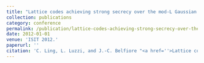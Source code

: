 ```yaml
---
title: "Lattice codes achieving strong secrecy over the mod-L Gaussian channel"
collection: publications
category: conference
permalink: /publication/lattice-codes-achieving-strong-secrecy-over-the-mod-l-gaussian-channel
date: 2012-01-01
venue: 'ISIT 2012.'
paperurl: ''
citation: 'C. Ling, L. Luzzi, and J.-C. Belfiore "<a href=''>Lattice codes achieving strong secrecy over the mod-L Gaussian channel</a>", ISIT 2012.'
---
```

